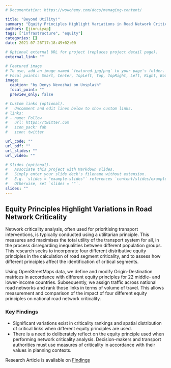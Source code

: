 ```yaml
---
# Documentation: https://wowchemy.com/docs/managing-content/

title: "Beyond Utility!"
summary: "Equity Principles Highlight Variations in Road Network Criticality"
authors: [jinruiyap]
tags: ["infrastructure", "equity"]
categories: []
date: 2021-07-26T17:18:49+02:00

# Optional external URL for project (replaces project detail page).
external_link: ""

# Featured image
# To use, add an image named `featured.jpg/png` to your page's folder.
# Focal points: Smart, Center, TopLeft, Top, TopRight, Left, Right, BottomLeft, Bottom, BottomRight.
image:
  caption: "by Denys Nevozhai on Unsplash"
  focal_point: ""
  preview_only: false

# Custom links (optional).
#   Uncomment and edit lines below to show custom links.
# links:
# - name: Follow
#   url: https://twitter.com
#   icon_pack: fab
#   icon: twitter

url_code: ""
url_pdf: ""
url_slides: ""
url_video: ""

# Slides (optional).
#   Associate this project with Markdown slides.
#   Simply enter your slide deck's filename without extension.
#   E.g. `slides = "example-slides"` references `content/slides/example-slides.md`.
#   Otherwise, set `slides = ""`.
slides: ""
---
```


## Equity Principles Highlight Variations in Road Network Criticality

Network criticality analysis, often used for prioritising transport interventions, is typically conducted using a utilitarian principle. This measures and maximises the total utility of the transport system for all, in the process disregarding inequalities between different population groups. This research seeks to incorporate four different distributive equity principles in the calculation of road segment criticality, and to assess how different principles affect the identification of critical segments.

Using OpenStreetMaps data, we define and modify Origin-Destination matrices in accordance with different equity principles for 22 middle- and lower-income countries. Subsequently, we assign traffic across national road networks and rank those links in terms of volume of travel. This allows measurement and comparison of the impact of four different equity principles on national road network criticality.

### Key Findings
* Significant variations exist in criticality rankings and spatial distribution of critical links when different equity principles are used.
* There is a need to deliberately reflect on the equity principle used when performing network criticality analysis. Decision-makers and transport authorities must use measures of criticality in accordance with their values in planning contexts.

Research Article is available on [Findings](https://findingspress.org/article/24900-equity-principles-highlight-variations-in-road-network-criticality) 
